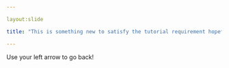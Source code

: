 ```yaml
---

layout:slide

title: "This is something new to satisfy the tutorial requirement hopefully!"

---
```


Use your left arrow to go back!
